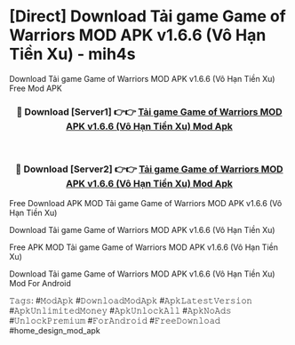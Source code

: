 # [Direct] Download Tải game Game of Warriors MOD APK v1.6.6 (Vô Hạn Tiền Xu) - mih4s
Download Tải game Game of Warriors MOD APK v1.6.6 (Vô Hạn Tiền Xu) Free Mod APK

<div align="center">
<h3>🔴 Download [Server1] 👉👉 <a href="https://apk-comot.site?title=Tải_game_Game_of_Warriors_MOD_APK_v1.6.6_(Vô_Hạn_Tiền_Xu)">Tải game Game of Warriors MOD APK v1.6.6 (Vô Hạn Tiền Xu) Mod Apk</a></h3><br>

<h3>🔴 Download [Server2] 👉👉 <a href="https://apk-comot.site?title=Tải_game_Game_of_Warriors_MOD_APK_v1.6.6_(Vô_Hạn_Tiền_Xu)">Tải game Game of Warriors MOD APK v1.6.6 (Vô Hạn Tiền Xu) Mod Apk</a></h3>
</div>


Free Download APK MOD Tải game Game of Warriors MOD APK v1.6.6 (Vô Hạn Tiền Xu)

Download Tải game Game of Warriors MOD APK v1.6.6 (Vô Hạn Tiền Xu) 

Free APK MOD Tải game Game of Warriors MOD APK v1.6.6 (Vô Hạn Tiền Xu) 

Download Tải game Game of Warriors MOD APK v1.6.6 (Vô Hạn Tiền Xu) Mod For Android

𝚃𝚊𝚐𝚜: #𝙼𝚘𝚍𝙰𝚙𝚔 #𝙳𝚘𝚠𝚗𝚕𝚘𝚊𝚍𝙼𝚘𝚍𝙰𝚙𝚔 #𝙰𝚙𝚔𝙻𝚊𝚝𝚎𝚜𝚝𝚅𝚎𝚛𝚜𝚒𝚘𝚗 #𝙰𝚙𝚔𝚄𝚗𝚕𝚒𝚖𝚒𝚝𝚎𝚍𝙼𝚘𝚗𝚎𝚢 #𝙰𝚙𝚔𝚄𝚗𝚕𝚘𝚌𝚔𝙰𝚕𝚕 #𝙰𝚙𝚔𝙽𝚘𝙰𝚍𝚜 #𝚄𝚗𝚕𝚘𝚌𝚔𝙿𝚛𝚎𝚖𝚒𝚞𝚖 #𝙵𝚘𝚛𝙰𝚗𝚍𝚛𝚘𝚒𝚍 #𝙵𝚛𝚎𝚎𝙳𝚘𝚠𝚗𝚕𝚘𝚊𝚍 #home_design_mod_apk